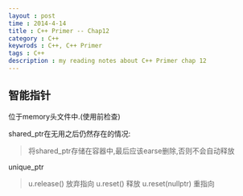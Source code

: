 ```yaml
---                                                                                 
layout : post
time : 2014-4-14
title : C++ Primer -- Chap12
category : C++ 
keywrods : C++, C++ Primer
tags : C++ 
description : my reading notes about C++ Primer chap 12
---
```


## 智能指针

位于memory头文件中.(使用前检查)

shared_ptr在无用之后仍然存在的情况:
> 将shared_ptr存储在容器中,最后应该earse删除,否则不会自动释放

unique_ptr
> u.release() 放弃指向
> u.reset() 释放
> u.reset(nullptr) 重指向
